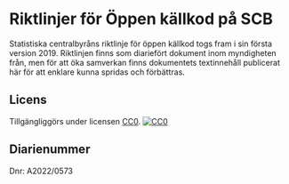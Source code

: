# Riktlinjer för Öppen källkod på SCB
Statistiska centralbyråns riktlinje för öppen källkod togs fram i sin första version 2019. Riktlinjen finns som diariefört dokument inom myndigheten från, men för att öka samverkan finns dokumentets textinnehåll publicerat här för att enklare kunna spridas och förbättras.

## Licens
Tillgängliggörs under licensen [CC0](https://creativecommons.org/publicdomain/zero/1.0/).
[![CC0](https://licensebuttons.net/p/zero/1.0/88x31.png)](https://creativecommons.org/publicdomain/zero/1.0/)

## Diarienummer
Dnr: A2022/0573